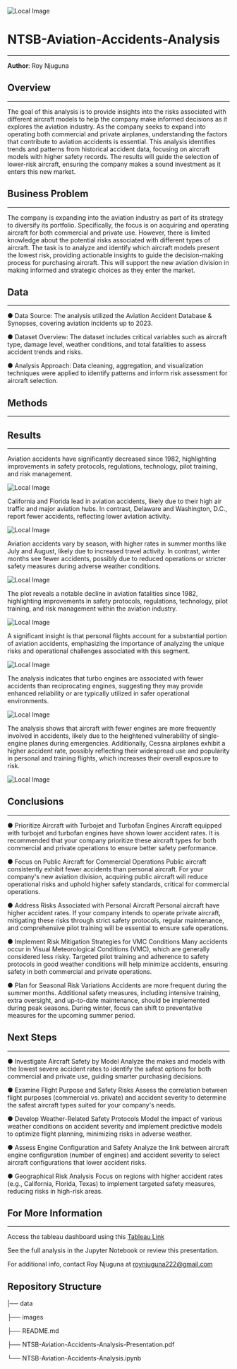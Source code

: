 ![Local Image](images/cover_image.jpg)
# NTSB-Aviation-Accidents-Analysis
---
**Author**: Roy Njuguna

## **Overview**
---
The goal of this analysis is to provide insights into the risks
associated with different aircraft models to help the company
make informed decisions as it explores the aviation industry. As
the company seeks to expand into operating both commercial
and private airplanes, understanding the factors that
contribute to aviation accidents is essential. This analysis
identifies trends and patterns from historical accident data,
focusing on aircraft models with higher safety records. The
results will guide the selection of lower-risk aircraft, ensuring
the company makes a sound investment as it enters this new
market.

## **Business Problem**
---
The company is expanding into the aviation industry as part
of its strategy to diversify its portfolio. Specifically, the focus is
on acquiring and operating aircraft for both commercial and
private use. However, there is limited knowledge about the
potential risks associated with different types of aircraft. The
task is to analyze and identify which aircraft models present
the lowest risk, providing actionable insights to guide the
decision-making process for purchasing aircraft. This will
support the new aviation division in making informed and
strategic choices as they enter the market.

## **Data**
---
● Data Source: The analysis utilized the Aviation Accident
Database & Synopses, covering aviation incidents up to 2023.

● Dataset Overview: The dataset includes critical variables such
as aircraft type, damage level, weather conditions, and total
fatalities to assess accident trends and risks.

● Analysis Approach: Data cleaning, aggregation, and
visualization techniques were applied to identify patterns and
inform risk assessment for aircraft selection.

## **Methods**
---

## **Results**
---

Aviation accidents have significantly decreased since 1982, highlighting improvements in safety protocols, regulations, technology, pilot training, and risk management.

![Local Image](images/years.png)


California and Florida lead in aviation accidents, likely due to their high air traffic and major aviation hubs. In contrast, Delaware and Washington, D.C., report fewer accidents, reflecting lower aviation activity.

![Local Image](images/states.png)

Aviation accidents vary by season, with higher rates in summer months like July and August, likely due to increased travel activity. In contrast, winter months see fewer accidents, possibly due to reduced operations or stricter safety measures during adverse weather conditions.

![Local Image](images/seasons.png)


The plot reveals a notable decline in aviation fatalities since 1982, highlighting improvements in safety protocols, regulations, technology, pilot training, and risk management within the aviation industry.

![Local Image](images/fatalities.png)

A significant insight is that personal flights account for a substantial portion of aviation accidents, emphasizing the importance of analyzing the unique risks and operational challenges associated with this segment.

![Local Image](images/flight_purpose.png)

The analysis indicates that turbo engines are associated with fewer accidents than reciprocating engines, suggesting they may provide enhanced reliability or are typically utilized in safer operational environments.

![Local Image](images/engines.png)

The analysis shows that aircraft with fewer engines are more frequently involved in accidents, likely due to the heightened vulnerability of single-engine planes during emergencies. Additionally, Cessna airplanes exhibit a higher accident rate, possibly reflecting their widespread use and popularity in personal and training flights, which increases their overall exposure to risk.

![Local Image](images/engines_and_makes.png)

## **Conclusions**
---
● Prioritize Aircraft with Turbojet and Turbofan Engines
Aircraft equipped with turbojet and turbofan engines have shown
lower accident rates. It is recommended that your company prioritize
these aircraft types for both commercial and private operations to
ensure better safety performance.

● Focus on Public Aircraft for Commercial Operations
Public aircraft consistently exhibit fewer accidents than personal
aircraft. For your company's new aviation division, acquiring public
aircraft will reduce operational risks and uphold higher safety
standards, critical for commercial operations.

● Address Risks Associated with Personal Aircraft
Personal aircraft have higher accident rates. If your company intends
to operate private aircraft, mitigating these risks through strict safety
protocols, regular maintenance, and comprehensive pilot training
will be essential to ensure safe operations.

● Implement Risk Mitigation Strategies for VMC Conditions
Many accidents occur in Visual Meteorological Conditions (VMC),
which are generally considered less risky. Targeted pilot training and
adherence to safety protocols in good weather conditions will help
minimize accidents, ensuring safety in both commercial and private
operations.

● Plan for Seasonal Risk Variations
Accidents are more frequent during the summer months. Additional
safety measures, including intensive training, extra oversight, and
up-to-date maintenance, should be implemented during peak
seasons. During winter, focus can shift to preventative measures for
the upcoming summer period.

## **Next Steps**
---
● Investigate Aircraft Safety by Model
Analyze the makes and models with the lowest severe
accident rates to identify the safest options for both
commercial and private use, guiding smarter purchasing
decisions.

● Examine Flight Purpose and Safety Risks
Assess the correlation between flight purposes (commercial vs.
private) and accident severity to determine the safest aircraft
types suited for your company's needs.

● Develop Weather-Related Safety Protocols
Model the impact of various weather conditions on accident
severity and implement predictive models to optimize flight
planning, minimizing risks in adverse weather.

● Assess Engine Configuration and Safety
Analyze the link between aircraft engine configuration
(number of engines) and accident severity to select aircraft
configurations that lower accident risks.

● Geographical Risk Analysis
Focus on regions with higher accident rates (e.g., California,
Florida, Texas) to implement targeted safety measures,
reducing risks in high-risk areas.

## **For More Information**
---
Access the tableau dashboard using this [Tableau Link](https://public.tableau.com/views/NTSBAviationAccidentsAnalysis/Dashboard1?:language=en-US&:sid=&:redirect=auth&:display_count=n&:origin=viz_share_link)


See the full analysis in the Jupyter Notebook or review this presentation.

For additional info, contact Roy Njuguna at roynjuguna222@gmail.com

## **Repository Structure**
|── data

├── images

├── README.md

├── NTSB-Aviation-Accidents-Analysis-Presentation.pdf

└── NTSB-Aviation-Accidents-Analysis.ipynb

